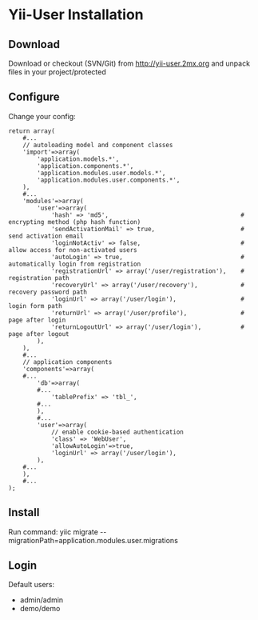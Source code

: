 Yii-User Installation
=====================

Download
--------

Download or checkout (SVN/Git) from http://yii-user.2mx.org and unpack files in your project/protected

Configure
---------

Change your config:

    return array(
        #...
        // autoloading model and component classes
        'import'=>array(
            'application.models.*',
            'application.components.*',
            'application.modules.user.models.*',
            'application.modules.user.components.*',
        ),
        #...
        'modules'=>array(
            'user'=>array(
                'hash' => 'md5',                                     # encrypting method (php hash function)
                'sendActivationMail' => true,                        # send activation email
                'loginNotActiv' => false,                            # allow access for non-activated users
                'autoLogin' => true,                                 # automatically login from registration
                'registrationUrl' => array('/user/registration'),    # registration path
                'recoveryUrl' => array('/user/recovery'),            # recovery password path
                'loginUrl' => array('/user/login'),                  # login form path
                'returnUrl' => array('/user/profile'),               # page after login
                'returnLogoutUrl' => array('/user/login'),           # page after logout
            ),
        ),
        #...
        // application components
        'components'=>array(
        #...
            'db'=>array(
            #...
                'tablePrefix' => 'tbl_',
            #...
            ),
            #...
            'user'=>array(
                // enable cookie-based authentication
                'class' => 'WebUser',
                'allowAutoLogin'=>true,
                'loginUrl' => array('/user/login'),
            ),
        #...
        ),
        #...
    );

Install
-------

Run command: yiic migrate --migrationPath=application.modules.user.migrations

Login
-----

Default users:

* admin/admin
* demo/demo